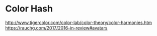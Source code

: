 # Color Hash

http://www.tigercolor.com/color-lab/color-theory/color-harmonies.htm
https://rauchg.com/2017/2016-in-review#avatars
